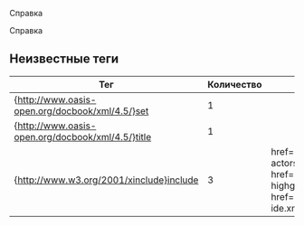 Справка

Справка


## Неизвестные теги

| Тег | Количество | Атрибуты | Родительские теги |
|-----|------------|----------|-------------------|
| {http://www.oasis-open.org/docbook/xml/4.5/}set | 1 |  | None |
| {http://www.oasis-open.org/docbook/xml/4.5/}title | 1 |  | {http://www.oasis-open.org/docbook/xml/4.5/}set |
| {http://www.w3.org/2001/xinclude}include | 3 | href='language/builtin-actors-highgrade.xml', href='language/index-highgrade.xml', href='system/index-ide.xml' | {http://www.oasis-open.org/docbook/xml/4.5/}set |